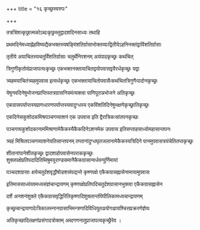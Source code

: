 +++
title = "१६ कृच्छ्रस्वरुपः"

+++

तत्रत्रिंशत्कृछ्रात्मकोऽब्दःकृछ्रस्तुद्वादशदिनसाध्यः तथाहि

प्रथमदिनेमध्याह्नेहविष्यद्यैकभक्तस्यषङ्विंशतिर्ग्रासाभोक्तव्याःद्वितीयेऽहनिनक्तंद्वाविंशतिर्ग्रासाः

तृतीये अयाचितस्यचतुर्विंशतिर्ग्रासाः चतुर्थेनिरशनम् अयंपादकृच्छ्रः कथंचित्

त्रिगुणीकृतोयंप्राजापत्यःकृच्छ्रः एकभक्तनक्तायाचितद्वयोपवासद्वयैरर्धकृच्छ्रः यद्वा

त्र्यहमयाचितंत्र्यहमुपवास इत्यर्धकृच्छ्रः एकभक्तायाचितोपवासैःकथंचितत्रिगुणैःपादोनकृच्छ्रः

येषुनवदिनेषुभोजनप्राप्तिस्तत्रग्रासनियमंत्यक्त्वा पाणिपूरान्नभोजने अतिकृच्छ्रः

एकग्रासपर्याप्तस्यप्राणधारणपर्याप्तस्यवादुग्धस्य एकविंशतिदिनेषुभक्षणेकृच्छ्रातिकृच्छ्रः

एकदिनेसकुशोदकमिश्रपञ्चगव्याशनं एक उपवास इति द्वैरात्रिकःसांतपनकृच्छः

पञ्चगव्यकुशोदकानाममिश्राणामेकैकस्यैकैकदिनेऽशनमेक उपवास इतिसप्ताहसाध्योमहासान्तपनः

त्र्यहं मिश्रितपञ्चगव्याशनेयतिसान्तपनम् तप्तानांदुग्धघृतजलानामेकैकस्यत्रिदिने पानमुपवासत्रयंचेतितप्तकृच्छ्रः

शीतानांपानेशीतकृच्छ्रः द्वादशाहोपवासेनपराककृच्छ्रः शुक्लपक्षेप्रतिपदादितिथिषुमयूराण्डसमानैकैकग्रासान्वर्धयन्पुर्णिमायां

पञ्चदशग्रासाः क्षयेचतुर्दशवृद्धौषोडशसंपद्यन्ते कृष्णपक्षे एकैकग्रासह्नासेनामायामुपवास

इतिमाससाध्यंयवमध्यसंज्ञंचान्द्रायणम् कृष्णपक्षेप्रतिपदिचतुर्दशग्रासानभुक्त्वा एकैकग्रासह्नासेन

दर्शे अनशनंशुक्ले एकैकग्रासवृद्धिरितिकृष्णादिशुक्लान्तंपिपीलिकामध्यचान्द्रायणम्

कृच्छ्रचान्द्रायणादेःत्रिकालस्नानग्रासाभिमन्त्रणादिविधियुतःप्रयोगःप्रायश्चित्तप्रक्ररणेज्ञेयः

अतिकृच्छादिलक्षणंप्रसंगादत्रोक्तम् अब्दगणनातुप्राजापत्यकृच्छ्रैरेव ।
